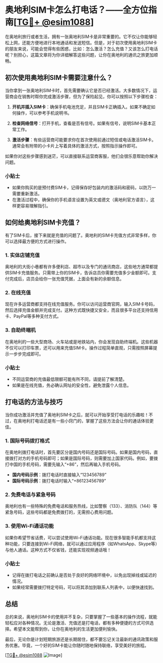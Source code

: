 # 奥地利SIM卡怎么打电话？——全方位指南[[TG💪+ @esim1088](https://t.me/s/esim1088)]

在奥地利旅行或者生活，拥有一张奥地利SIM卡是非常重要的。它不仅让你能够轻松上网，还能方便地进行本地通话和发送短信。但是，对于初次使用奥地利SIM卡的朋友来说，可能会觉得有些困惑，比如：怎么激活？怎么充值？又该怎么打电话呢？别担心，这篇文章将为你详细解答这些问题，让你在奥地利的通讯之旅更加顺畅。

## 初次使用奥地利SIM卡需要注意什么？

当你拿到一张奥地利SIM卡时，首先需要确认它是否已经激活。大多数情况下，运营商会在销售时帮你完成激活步骤，但为了保险起见，你可以按照以下步骤检查：

1. **开机并插入SIM卡**：确保手机电池充足，并且SIM卡正确插入。如果不确定如何操作，可以参考手机说明书。
   
2. **检查网络信号**：打开手机，查看是否有信号。如果有信号，说明SIM卡基本正常工作。

3. **激活步骤**：有些运营商可能要求你在首次使用前通过短信或电话激活SIM卡。通常会有附带的小卡片上写着具体的激活方式，按照指示操作即可。

如果你对这些步骤感到迷茫，可以直接联系运营商客服，他们会很乐意帮助你解决问题。

### 小贴士

- 如果你购买的是预付费SIM卡，记得保存好包装内的激活码和密码，以防万一需要重新激活。
- 在激活过程中，确保你的手机语言设置为英文或德文（奥地利官方语言），这样更容易理解指引。

## 如何给奥地利SIM卡充值？

有了SIM卡后，接下来就是充值的问题了。奥地利的SIM卡充值方式非常多样，你可以选择最方便的方式进行操作。

### 1. 实体店铺充值

奥地利的大街小巷都有许多便利店、超市以及专门的通讯商店，这些地方通常都提供SIM卡充值服务。只需带上你的SIM卡，告诉店员你需要充值多少金额即可。支付完成后，店员会给你一张充值凭据，上面会有新的余额信息。

### 2. 在线充值

现在许多运营商都支持在线充值服务。你可以访问运营商官网，输入SIM卡号码，然后选择充值金额并完成支付。这种方式既快捷又安全，而且很多平台还支持信用卡、PayPal等多种支付方式。

### 3. 自助终端机

在奥地利的一些大型商场、火车站或是地铁站内，你会发现自助终端机。这些机器不仅可以打印车票，还可以用来充值SIM卡。操作过程简单直观，只需按照屏幕提示一步步完成即可。

### 小贴士

- 不同运营商的充值最低限额可能有所不同，请提前了解清楚。
- 如果是在线充值，务必确认网址的安全性，避免泄露个人信息。

## 打电话的方法与技巧

当你成功激活并充值了奥地利SIM卡之后，就可以开始享受打电话的乐趣啦！不过，在奥地利打电话还是有一些小窍门的，掌握了这些方法会让你的通话体验更佳。

### 1. 国际号码拨打格式

在奥地利拨打电话时，首先要区分是国内号码还是国际号码。如果是国内号码，直接拨打对方的手机号码即可；如果是国际号码，则需要加上国家代码。例如，要拨打中国的手机号码，需要先输入“+86”，然后再输入手机号码。

- **国内号码示例**：拨打电话时直接输入“123456789”
- **国际号码示例**：拨打电话时输入“+86123456789”

### 2. 免费电话与紧急号码

奥地利也有一些特殊的免费电话和服务热线，比如警察（133）、消防队（144）等紧急号码，这些号码都是免费拨打的，无需担心费用问题。

### 3. 使用Wi-Fi通话功能

如果你希望节省话费，可以尝试使用Wi-Fi通话功能。现在很多智能手机都支持这种功能，只要连接到Wi-Fi网络，就可以通过应用程序（如WhatsApp、Skype等）与他人通话。这种方式不仅省钱，还能实现视频通话哦！

### 小贴士

- 记得在拨打电话之前确认是否处于良好的网络环境中，以免出现掉线或延迟的情况。
- 如果经常需要拨打特定号码，可以将其添加到联系人列表中，以便快速找到。

## 总结

总的来说，奥地利SIM卡的使用并不复杂，只要掌握了一些基本的操作流程，就能轻松应对各种情况。无论是激活、充值还是打电话，都有多种便捷的方式可供选择。希望本文能帮到你，让你在奥地利的生活更加便利愉快。

最后，无论你是计划短期旅游还是长期居住，都不要忘记关注最新的通讯政策和服务优惠。毕竟，一个好的SIM卡能让你随时随地保持联络，享受美好的旅程。

[[TG💪+ @esim1088](https://t.me/s/esim1088) ![Image](https://i.postimg.cc/4NQfJmqS/Snipaste-2025-05-13-00-14-12.png)]